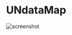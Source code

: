 UNdataMap
=========

![screenshot](https://raw.githubusercontent.com/wiki/paanil/UNdataMap/screenshot-2014-12-10.png)
